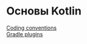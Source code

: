 # Основы Kotlin

[Coding conventions](https://kotlinlang.org/docs/coding-conventions.html)  
[Gradle plugins](https://plugins.gradle.org/)  


